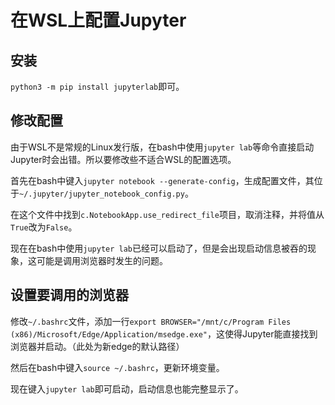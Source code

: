 # 在WSL上配置Jupyter

## 安装

``python3 -m pip install jupyterlab``即可。

## 修改配置

由于WSL不是常规的Linux发行版，在bash中使用``jupyter lab``等命令直接启动Jupyter时会出错。所以要修改些不适合WSL的配置选项。

首先在bash中键入``jupyter notebook --generate-config``，生成配置文件，其位于``~/.jupyter/jupyter_notebook_config.py``。

在这个文件中找到``c.NotebookApp.use_redirect_file``项目，取消注释，并将值从``True``改为``False``。

现在在bash中使用``jupyter lab``已经可以启动了，但是会出现启动信息被吞的现象，这可能是调用浏览器时发生的问题。

## 设置要调用的浏览器

修改``~/.bashrc``文件，添加一行``export BROWSER="/mnt/c/Program Files (x86)/Microsoft/Edge/Application/msedge.exe"``，这使得Jupyter能直接找到浏览器并启动。（此处为新edge的默认路径）

然后在bash中键入``source ~/.bashrc``，更新环境变量。

现在键入``jupyter lab``即可启动，启动信息也能完整显示了。

